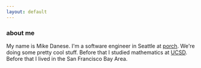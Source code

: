 ```yaml
---
layout: default
---
```


### about me

My name is Mike Danese. I'm a software engineer in Seattle at [porch](http://porch.com). We're doing some pretty cool stuff. Before that I studied mathematics at [UCSD](http://ucsd.edu/). Before that I lived in the San Francisco Bay Area.

